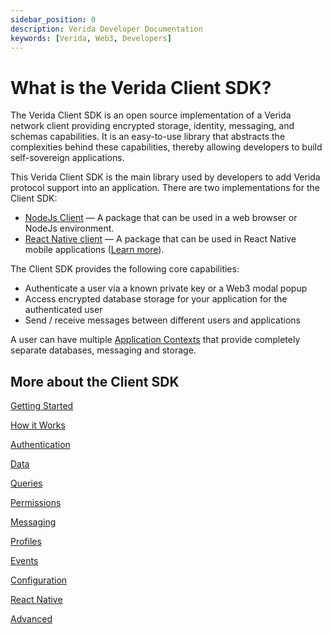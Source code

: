 ```yaml
---
sidebar_position: 0
description: Verida Developer Documentation
keywords: [Verida, Web3, Developers]
---
```

# What is the Verida Client SDK?

The Verida Client SDK is an open source implementation of a Verida network client providing encrypted storage, identity, messaging, and schemas capabilities. It is an easy-to-use library that abstracts the complexities behind these capabilities, thereby allowing developers to build self-sovereign applications.

This Verida Client SDK is the main library used by developers to add Verida 
protocol support into an application. There are two implementations for 
the Client SDK:

- [NodeJs Client](https://github.com/verida/verida-js/tree/main/packages/client-ts) — A package that can be used in a web browser or NodeJs environment.
- [React Native client](https://github.com/verida/client-rn) — A package that can be used in React Native mobile applications ([Learn more](client-sdk/react-native.md)).

The Client SDK provides the following core capabilities:

- Authenticate a user via a known private key or a Web3 modal popup
- Access encrypted database storage for your application for the authenticated user
- Send / receive messages between different users and applications

A user can have multiple [Application Contexts](concepts/application-contexts.md) that provide completely separate databases, messaging and storage.

## More about the Client SDK

[Getting Started](client-sdk/getting-started.md)

[How it Works](client-sdk/how-it-works.md)

[Authentication](client-sdk/authentication.md)

[Data](client-sdk/data.md)

[Queries](client-sdk/queries.md)

[Permissions](client-sdk/permissions.md)

[Messaging](client-sdk/messaging.md)

[Profiles](client-sdk/profiles.md)

[Events](client-sdk/events.md)

[Configuration](client-sdk/configuration.md)

[React Native](client-sdk/react-native.md)

[Advanced](client-sdk/advanced.md)